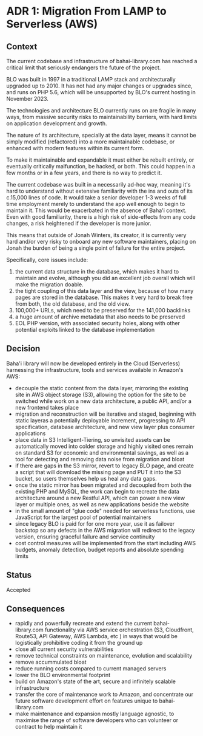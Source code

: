 # ADR 1: Migration From LAMP to Serverless (AWS)
 
## Context
The current codebase and infrastructure of bahai-library.com has reached a critical limit that seriously endangers the future of the project.

BLO was built in 1997 in a traditional LAMP stack and architecturally upgraded up to 2010. It has not had any major changes or upgrades since, and runs on PHP 5.6, which will be unsupported by BLO's current hosting in November 2023.

The technologies and architecture BLO currently runs on are fragile in many ways, from massive security risks to maintainability barriers, with hard limits on application development and growth.

The nature of its architecture, specially at the data layer, means it cannot be simply modified (refactored) into a more maintainable codebase, or enhanced with modern features within its current form.

To make it maintainable and expandable it must either be rebuilt entirely, or eventually critically malfunction, be hacked, or both. This could happen in a few months or in a few years, and there is no way to predict it.

The current codebase was built in a necessarily ad-hoc way, meaning it's hard to understand without extensive familiarity with the ins and outs of its c.15,000 lines of code. It would take a senior developer 1-3 weeks of full time employment merely to understand the app well enough to begin to maintain it. This would be exacerbated in the absence of Baha'i context. Even with good familiarity, there is a high risk of side-effects from any code changes, a risk heightened if the developer is more junior.

This means that outside of Jonah Winters, its creator, it is currently very hard and/or very risky to onboard any new software maintainers, placing on Jonah the burden of being a single point of failure for the entire project.

Specifically, core issues include:

1) the current data structure in the database, which makes it hard to maintain and evolve, although you did an excellent job overall which will make the migration doable.
2) the tight coupling of this data layer and the view, because of how many pages are stored in the database. This makes it very hard to break free from both, the old database, and the old view.
3) 100,000+ URLs, which need to be preserved for the 141,000 backlinks 
4) a huge amount of archive metadata that also needs to be preserved
5) EOL PHP version, with associated security holes, along with other potential exploits linked to the database implementation

## Decision
Baha'i library will now be developed entirely in the Cloud (Serverless) harnessing the infrastructure, tools and services available in Amazon's AWS:
- decouple the static content from the data layer, mirroring the existing site in AWS object storage (S3), allowing the option for the site to be switched while work on a new data architecture, a public API, and/or a new frontend takes place
- migration and reconstruction will be iterative and staged, beginning with static layeras a potentially deployable increment, progressing to API specification, database architecture, and new view layer plus consumer applications 
- place data in S3 Intelligent-Tiering, so unvisited assets can be automatically moved into colder storage and highly visited ones remain on standard S3 for economic and environmental savings, as well as a tool for detecting and removing data noise from migration and bloat
- if there are gaps in the S3 mirror, revert to legacy BLO page, and create a script that will download the missing page and PUT it into the S3 bucket, so users themselves help us heal any data gaps.
- once the static mirror has been migrated and decoupled from both the existing PHP and MySQL, the work can begin to recreate the data architecture around a new Restful API, which can power a new view layer or multiple ones, as well as new applications beside the website
- in the small amount of "glue code" needed for serverless functions, use JavaScript for the largest pool of potential maintainers
- since legacy BLO is paid for for one more year, use it as failover backstop so any defects in the AWS migration will redirect to the legacy version, ensuring graceful failure and service continuity
- cost control measures will be implemented from the start including AWS budgets, anomaly detection, budget reports and absolute spending limits


## Status
Accepted

## Consequences
- rapidly and powerfully recreate and extend the current bahai-library.com functionality via AWS service orchestration (S3, Cloudfront, Route53, API Gateway, AWS Lambda, etc ) in ways that would be logistically prohibitive coding it from the ground up
- close all current security vulnerabilities
- remove technical constraints on maintenance, evolution and scalability
- remove accummulated bloat
- reduce running costs compared to current managed servers
- lower the BLO environmental footprint
- build on Amazon's state of the art, secure and infinitely scalable infrastructure
- transfer the core of maintenance work to Amazon, and concentrate our future software development effort on features unique to bahai-library.com
- make maintenance and expansion mostly language agnostic, to maximise the range of software developers who can volunteer or contract to help maintain it